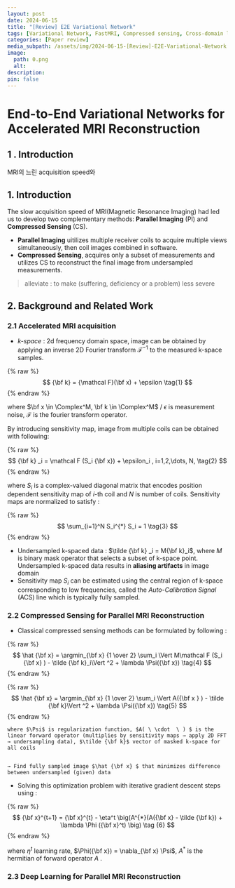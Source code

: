 ```yaml
---
layout: post
date: 2024-06-15
title: "[Review] E2E Variational Network"
tags: [Variational Network, FastMRI, Compressed sensing, Cross-domain learning]
categories: [Paper review]
media_subpath: /assets/img/2024-06-15-[Review]-E2E-Variational-Network.md
image:
  path: 0.png
  alt:  
description:  
pin: false
---
```



# End-to-End Variational Networks for Accelerated MRI Reconstruction


## 1 . Introduction


MRI의 느린 acquisition speed와 


## 1. Introduction


The slow acquisition speed of MRI(Magnetic Resonance Imaging) had led us to develop two complementary methods: **Parallel Imaging** (PI) and **Compressed Sensing** (CS).

- **Parallel Imaging** uitilizes multiple receiver coils to acquire multiple views simultaneously, then coil images combined in software.
- **Compressed Sensing**, acquires only a subset of measurements and utilizes CS to reconstruct the final image from undersampled measurements.

> alleviate : to make (suffering, deficiency or a problem) less severe


## 2. Background and Related Work


### 2.1 Accelerated MRI acquisition

- _k-space_ : 2d frequency domain space, image can be obtained by applying an inverse 2D Fourier transform $\mathcal F^{-1}$ to the measured k-space samples.

{% raw %}
$$
{\bf k} = {\mathcal F}(\bf x) + \epsilon \tag{1}
$$
{% endraw %}



where $\bf x \in \Complex^M, \bf k \in \Complex^M$ / $\epsilon$ is measurement noise, $\mathcal F$ is the fourier transform operator.


By introducing sensitivity map, image from multiple coils can be obtained with following:


{% raw %}
$$
{\bf k} _i = \mathcal F (S_i {\bf x}) + \epsilon_i , i=1,2,\dots, N, \tag{2}
$$
{% endraw %}



where $S_i$ is a complex-valued diagonal matrix that encodes position dependent sensitivity map of _i_-th coil and $N$ is number of coils. Sensitivity maps are normalized to satisfy :


{% raw %}
$$
\sum_{i=1}^N S_i^{*} S_i = 1 \tag{3}
$$
{% endraw %}


- Undersampled k-spaced data : $\tilde {\bf k} _i = M{\bf k}_i$, where $M$ is binary mask operator that selects a subset of k-space point. Undersampled k-spaced data results in **aliasing artifacts** in image domain
- Sensitivity map $S_i$ can be estimated using the central region of k-space corresponding to low frequencies, called the _Auto-Calibration Signal_ (ACS) line which is typically fully sampled.

### 2.2 Compressed Sensing for Parallel MRI Reconstruction

- Classical compressed sensing methods can be formulated by following :

{% raw %}
$$
\hat {\bf x} = \argmin_{\bf x} {1 \over 2} \sum_i \Vert M\mathcal F (S_i {\bf x} ) - \tilde {\bf k}_i\Vert ^2 + \lambda \Psi({\bf x}) \tag{4}
$$
{% endraw %}



{% raw %}
$$
\hat {\bf x} = \argmin_{\bf x} {1 \over 2} \sum_i \Vert A({\bf x } ) - \tilde {\bf k}\Vert ^2 + \lambda \Psi({\bf x}) \tag{5}
$$
{% endraw %}



	where $\Psi$ is regularization function, $A( \ \cdot  \ ) $ is the linear forward operator (multiplies by sensitivity maps → apply 2D FFT → undersampling data), $\tilde {\bf k}$ vector of masked k-space for all coils


	→ Find fully sampled image $\hat {\bf x} $ that minimizes difference between undersampled (given) data

- Solving this optimization problem with iterative gradient descent steps using :

{% raw %}
$$
{\bf x}^{t+1} = {\bf x}^{t} - \eta^t \big(A^{*}(A({\bf x} - \tilde {\bf k}) + \lambda \Phi ({\bf  x}^t) \big) \tag {6}
$$
{% endraw %}



where $\eta^t$ learning rate, $\Phi({\bf x}) = \nabla_{\bf x} \Psi$, $A^{*}$ is the hermitian of forward operator $A$ .


### 2.3 Deep Learning for Parallel MRI Reconstruction



<script>
  window.MathJax = {
    tex: {
      macros: {
        R: "\\mathbb{R}",
        N: "\\mathbb{N}",
        Z: "\\mathbb{Z}",
        Q: "\\mathbb{Q}",
        C: "\\mathbb{C}",
        proj: "\\operatorname{proj}",
        rank: "\\operatorname{rank}",
        im: "\\operatorname{im}",
        dom: "\\operatorname{dom}",
        codom: "\\operatorname{codom}",
        argmax: "\\operatorname*{arg\,max}",
        argmin: "\\operatorname*{arg\,min}",
        "\{": "\\lbrace",
        "\}": "\\rbrace",
        sub: "\\subset",
        sup: "\\supset",
        sube: "\\subseteq",
        supe: "\\supseteq"
      },
      tags: "ams",
      strict: false, 
      inlineMath: [["$", "$"], ["\\(", "\\)"]],
      displayMath: [["$$", "$$"], ["\\[", "\\]"]]
    },
    options: {
      skipHtmlTags: ["script", "noscript", "style", "textarea", "pre"]
    }
  };
</script>
<script async src="https://cdn.jsdelivr.net/npm/mathjax@3/es5/tex-mml-chtml.js"></script>
